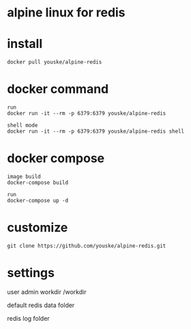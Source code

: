 alpine linux for redis
======================


# install
    docker pull youske/alpine-redis

# docker command
    run
    docker run -it --rm -p 6379:6379 youske/alpine-redis

    shell mode
    docker run -it --rm -p 6379:6379 youske/alpine-redis shell

# docker compose
    image build
    docker-compose build

    run
    docker-compose up -d

# customize
    git clone https://github.com/youske/alpine-redis.git


# settings
user admin
workdir /workdir

default
  redis data folder

  redis log folder
